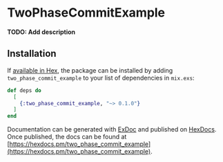 # TwoPhaseCommitExample

**TODO: Add description**

## Installation

If [available in Hex](https://hex.pm/docs/publish), the package can be installed
by adding `two_phase_commit_example` to your list of dependencies in `mix.exs`:

```elixir
def deps do
  [
    {:two_phase_commit_example, "~> 0.1.0"}
  ]
end
```

Documentation can be generated with [ExDoc](https://github.com/elixir-lang/ex_doc)
and published on [HexDocs](https://hexdocs.pm). Once published, the docs can
be found at [https://hexdocs.pm/two_phase_commit_example](https://hexdocs.pm/two_phase_commit_example).

